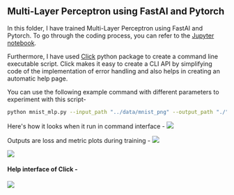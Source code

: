 ## Multi-Layer Perceptron using FastAI and Pytorch

In this folder, I have trained Multi-Layer Perceptron using FastAI and Pytorch. To go through the coding process, you can refer to the [Jupyter notebook](https://nbviewer.jupyter.org/github/aayushmnit/Deep_learning_explorations/blob/master/3_MLP_FastAI/MLP%20using%20Fast%20%20%26%20Pytorch.ipynb). 

Furthermore, I have used [Click](https://click.palletsprojects.com/en/7.x/) python package to create a command line executable script. Click makes it easy to create a CLI API by simplifying code of the implementation of error handling and also helps in creating an automatic help page.

You can use the following example command with different parameters to experiment with this script-
```bash
python mnist_mlp.py --input_path "../data/mnist_png" --output_path "./" --epochs 5 --learning_rate 1e-3 --batch_size 128
```

Here's how it looks when it run in command interface - 
<img src="https://raw.githubusercontent.com/aayushmnit/Deep_learning_explorations/master/3_MLP_FastAI/run_snapshot.PNG">

Outputs are loss and metric plots during training -
<img src="https://raw.githubusercontent.com/aayushmnit/Deep_learning_explorations/master/3_MLP_FastAI/loss.png">

<img src="https://raw.githubusercontent.com/aayushmnit/Deep_learning_explorations/master/3_MLP_FastAI/metric.png">

#### Help interface of Click - 
<img src="https://raw.githubusercontent.com/aayushmnit/Deep_learning_explorations/master/3_MLP_FastAI/help_snapshot.PNG">
